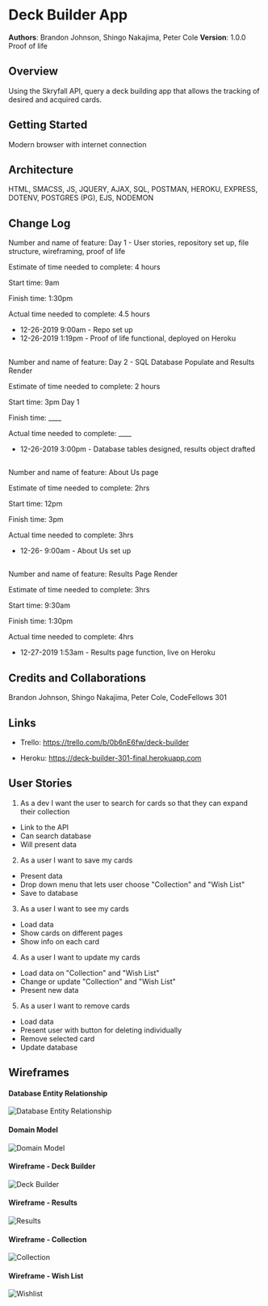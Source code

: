 # Deck Builder App

**Authors**: Brandon Johnson, Shingo Nakajima, Peter Cole
**Version**: 1.0.0 Proof of life

## Overview
Using the Skryfall API, query a deck building app that allows the tracking of desired and acquired cards.

## Getting Started
Modern browser with internet connection

## Architecture
HTML, SMACSS, JS, JQUERY, AJAX, SQL, POSTMAN, HEROKU, EXPRESS, DOTENV, POSTGRES (PG), EJS, NODEMON

## Change Log

Number and name of feature: Day 1 - User stories, repository set up, file structure, wireframing, proof of life

Estimate of time needed to complete: 4 hours

Start time: 9am

Finish time: 1:30pm

Actual time needed to complete: 4.5 hours

- 12-26-2019 9:00am - Repo set up
- 12-26-2019 1:19pm - Proof of life functional, deployed on Heroku

## 

Number and name of feature: Day 2 - SQL Database Populate and Results Render

Estimate of time needed to complete: 2 hours

Start time: 3pm Day 1

Finish time: ____

Actual time needed to complete: ____

- 12-26-2019 3:00pm - Database tables designed, results object drafted

## 

Number and name of feature: About Us page

Estimate of time needed to complete: 2hrs

Start time: 12pm

Finish time: 3pm

Actual time needed to complete: 3hrs

- 12-26- 9:00am - About Us set up

## 

Number and name of feature: Results Page Render

Estimate of time needed to complete: 3hrs

Start time: 9:30am

Finish time: 1:30pm

Actual time needed to complete: 4hrs

- 12-27-2019 1:53am - Results page function, live on Heroku

## Credits and Collaborations
Brandon Johnson, Shingo Nakajima, Peter Cole, CodeFellows 301

## Links

* Trello: https://trello.com/b/0b6nE6fw/deck-builder

* Heroku: https://deck-builder-301-final.herokuapp.com

## User Stories

1. As a dev I want the user to search for cards so that they can expand their collection
  * Link to the API
  * Can search database
  * Will present data

2. As a user I want to save my cards
  * Present data
  * Drop down menu that lets user choose "Collection" and "Wish List"
  * Save to database

3. As a user I want to see my cards
  * Load data
  * Show cards on different pages
  * Show info on each card

4. As a user I want to update my cards
  * Load data on "Collection" and "Wish List"
  * Change or update "Collection" and "Wish List"
  * Present new data

5. As a user I want to remove cards
  * Load data
  * Present user with button for deleting individually
  * Remove selected card
  * Update database

## Wireframes

#### Database Entity Relationship
![Database Entity Relationship](https://github.com/SplinterCel3000/deck_builder/blob/peter/assets/db-entity-rel.jpg)

#### Domain Model
![Domain Model](https://github.com/SplinterCel3000/deck_builder/blob/peter/assets/domain-model.jpg)

#### Wireframe - Deck Builder
![Deck Builder](https://github.com/SplinterCel3000/deck_builder/blob/peter/assets/wf-1.jpg)

#### Wireframe - Results
![Results](https://github.com/SplinterCel3000/deck_builder/blob/peter/assets/wf-2.jpg)

#### Wireframe - Collection
![Collection](https://github.com/SplinterCel3000/deck_builder/blob/peter/assets/wf-3.jpg)

#### Wireframe - Wish List
![Wishlist](https://github.com/SplinterCel3000/deck_builder/blob/peter/assets/wf-4.jpg)


